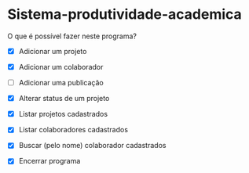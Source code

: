 # Sistema-produtividade-academica

O que é possível fazer neste programa?
- [x] Adicionar um projeto 
- [x] Adicionar um colaborador
- [ ] Adicionar uma publicação
- [x] Alterar status de um projeto
- [x] Listar projetos cadastrados
- [x] Listar colaboradores cadastrados
- [x] Buscar (pelo nome) colaborador cadastrados
- [x] Encerrar programa


